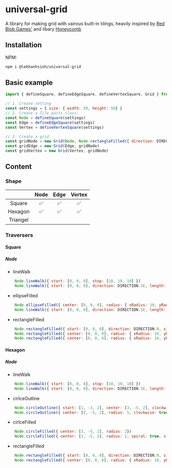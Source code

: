 # universal-grid

A library for making grid with vairous built-in tilings, heavily inspired by [Red Blob Games'](http://www.redblobgames.com/grids/hexagons/) and libary [Honeycomb](https://github.com/flauwekeul/honeycomb)

## Installation

NPM:

```bash
npm i @lekhanhsinh/universal-grid
```

## Basic example

```javascript
import { defineSquare, defineEdgeSquare, defineVertexSquare, Grid } from '@lekhanhsinh/universal-grid'

// 1. Create setting
const settings = { size: { width: 50, height: 50} }
// 2. Create a Tile parts class:
const Node = defineSquare(settings)
const Edge = defineEdgeSquare(settings)
const Vertex = defineVertexSquare(settings)

// 3. Create a grid
const gridNode = new Grid(Node, Node.rectangleFilled({ direction: DIRECTION.N, size: { width: 10, height: 10 } }))
const gridEdge = new Grid(Edge, gridNode)
const gridVertex = new Grid(Vertex, gridNode)
```

## Content

### Shape

|          |        Node        |        Edge        |       Vertex       |
|:--------:|:------------------:|:------------------:|:------------------:|
|  Square  | :white_check_mark: | :white_check_mark: | :white_check_mark: |
|  Hexagon | :white_check_mark: | :white_check_mark: | :white_check_mark: |
| Triangel |                    |                    |                    |

### Traversers

#### Square

##### Node
* lineWalk
```javascript
    Node.lineWalk({ start: [0, 0, 0], stop: [10, 10, 10] })
    Node.lineWalk({ start: [0, 0, 0], direction: DIRECTION.SE, length: 10 })
```
* ellipseFilled
```javascript
    Node.ellipseFilled({ center: [0, 0, 0], radius: { xRadius: 10, yRadius: 10 } })
    Node.lineWalk({ start: [0, 0, 0], direction: DIRECTION.SE, length: 10 })
```
* rectangleFilled
```javascript
    Node.rectangleFilled({ start: [0, 0, 0], direction: DIRECTION.N, size: { width: 10, height: 10 } })
    Node.rectangleFilled({ center: [0, 0, 0], radius: { xRadius: 10, yRadius: 10 } })
    Node.rectangleFilled({ center: [0, 0, 0], radius: { xRadius: 10, yRadius: 10 }, spiral: true, startDirection: DIRECTION.N, clockwise: true })
```
    
#### Hexagon

##### Node
* lineWalk
```javascript
    Node.lineWalk({ start: [0, 0, 0], stop: [10, 10, 10] })
    Node.lineWalk({ start: [0, 0, 0], direction: DIRECTION.SE, length: 10 })
```
* cirlceOutline
```javascript
    Node.circleOutline({ start: [1, -3, 2], center: [3, -5, 2], clockwise: true })
    Node.circleOutline({ center: [3, -5, 2], radius: 5, clockwise: true })
```
* cirlceFilled
```javascript
    Node.circleFilled({ center: [3, -5, 2], radius: 2})
    Node.circleFilled({ center: [3, -5, 2], radius: 2, spiral: true, startDirection: DIRECTION.N, clockwise: true })
```
* rectangleFilled
```javascript
    Node.rectangleFilled({ start: [0, 0, 0], direction: DIRECTION.N, size: { width: 10, height: 10 } })
    Node.rectangleFilled({ center: [0, 0, 0], radius: { xRadius: 10, yRadius: 10 } })
```